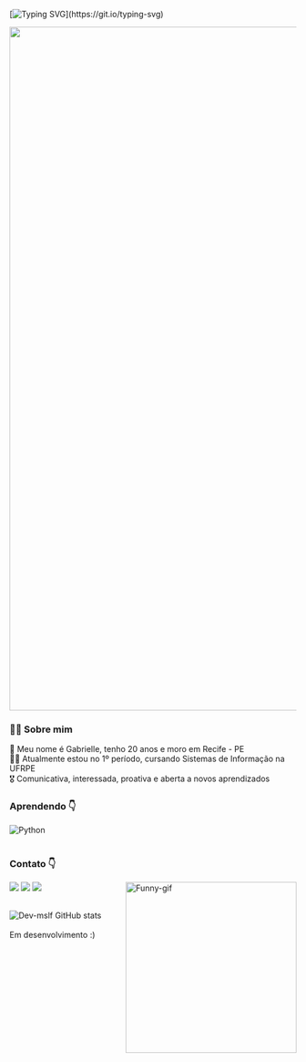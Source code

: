 [![Typing SVG](https://readme-typing-svg.herokuapp.com?font=Fira+Code&weight=200&size=45&duration=4000&pause=1000&color=312934&center=true&vCenter=true&random=false&width=1000&lines=Oie!+Que+bom+te+ter+por+aqui!)](https://git.io/typing-svg)


<div align="center">
<img src="https://github.com/Dev-mslf/Dev-mslf/assets/151794681/3530ff44-2af1-4ce4-973b-6b38bd63566d" width="1200px" />
</div>

### 🙋‍♀️ Sobre mim 
👋 Meu nome é Gabrielle, tenho 20 anos e moro em Recife - PE
<br>
👩‍💻 Atualmente estou no 1º período, cursando Sistemas de Informação na UFRPE
<br>
🎖️ Comunicativa, interessada, proativa e aberta a novos aprendizados
<br>
### Aprendendo 👇
<div style="display: inline_block">
  <img align="center" alt="Python" src="https://img.shields.io/badge/Python-3776AB?style=for-the-badge&logo=python&logoColor=white" />
</div><br/>

### Contato 👇

<div> 
    <a href="https://www.instagram.com/dev.mslf/" target="_blank"><img src="https://img.shields.io/badge/-Instagram-%23E4405F?style=for-the-badge&logo=instagram&logoColor=white" target="_blank"></a>
 	  <a href = "mailto:dev.mslf@gmail.com"><img src="https://img.shields.io/badge/-Gmail-%23333?style=for-the-badge&logo=gmail&logoColor=white" target="_blank"></a>
  <a href="https://www.linkedin.com/in/gabrielle-lopes-05895b295/" target="_blank"><img src="https://img.shields.io/badge/-LinkedIn-%230077B5?style=for-the-badge&logo=linkedin&logoColor=white" target="_blank"></a> 
   
 <img align="right" alt="Funny-gif" height="300" width="300" src="https://media.giphy.com/media/v1.Y2lkPTc5MGI3NjExZWhwNGRzNHp2ZDdzY3d1aGo1ZnNnNnFzZ3V3bnJuc3d1czg1eHlqNSZlcD12MV9pbnRlcm5hbF9naWZfYnlfaWQmY3Q9Zw/Qc0BxWM9TxljvJug2x/giphy.gif"> 
</div>
<br>

![Dev-mslf GitHub stats](https://github-readme-stats.vercel.app/api?username=Dev-mslf&show_icons=true&theme=radical)
<br>
<br>
Em desenvolvimento :)

